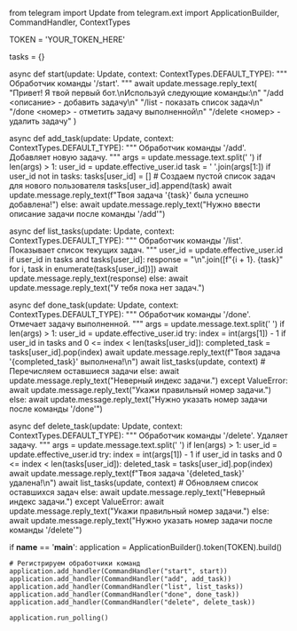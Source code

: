 from telegram import Update
from telegram.ext import ApplicationBuilder, CommandHandler, ContextTypes

TOKEN = 'YOUR_TOKEN_HERE'

tasks = {}

async def start(update: Update, context: ContextTypes.DEFAULT_TYPE):
    """ Обработчик команды '/start'. """
    await update.message.reply_text(
        "Привет! Я твой первый бот.\nИспользуй следующие команды:\n"
        "/add <описание> - добавить задачу\n"
        "/list - показать список задач\n"
        "/done <номер> - отметить задачу выполненной\n"
        "/delete <номер> - удалить задачу"
    )

async def add_task(update: Update, context: ContextTypes.DEFAULT_TYPE):
    """ Обработчик команды '/add'. Добавляет новую задачу. """
    args = update.message.text.split(' ')
    if len(args) > 1:
        user_id = update.effective_user.id
        task = ' '.join(args[1:])
        if user_id not in tasks:
            tasks[user_id] = []  # Создаем пустой список задач для нового пользователя
        tasks[user_id].append(task)
        await update.message.reply_text(f"Твоя задача '{task}' была успешно добавлена!")
    else:
        await update.message.reply_text("Нужно ввести описание задачи после команды '/add'")

async def list_tasks(update: Update, context: ContextTypes.DEFAULT_TYPE):
    """ Обработчик команды '/list'. Показывает список текущих задач. """
    user_id = update.effective_user.id
    if user_id in tasks and tasks[user_id]:
        response = "\n".join([f"{i + 1}. {task}" for i, task in enumerate(tasks[user_id])])
        await update.message.reply_text(response)
    else:
        await update.message.reply_text("У тебя пока нет задач.")

async def done_task(update: Update, context: ContextTypes.DEFAULT_TYPE):
    """ Обработчик команды '/done'. Отмечает задачу выполненной. """
    args = update.message.text.split(' ')
    if len(args) > 1:
        user_id = update.effective_user.id
        try:
            index = int(args[1]) - 1
            if user_id in tasks and 0 <= index < len(tasks[user_id]):
                completed_task = tasks[user_id].pop(index)
                await update.message.reply_text(f"Твоя задача '{completed_task}' выполнена!\n")
                await list_tasks(update, context)  # Перечисляем оставшиеся задачи
            else:
                await update.message.reply_text("Неверный индекс задачи.")
        except ValueError:
            await update.message.reply_text("Укажи правильный номер задачи.")
    else:
        await update.message.reply_text("Нужно указать номер задачи после команды '/done'")

async def delete_task(update: Update, context: ContextTypes.DEFAULT_TYPE):
    """ Обработчик команды '/delete'. Удаляет задачу. """
    args = update.message.text.split(' ')
    if len(args) > 1:
        user_id = update.effective_user.id
        try:
            index = int(args[1]) - 1
            if user_id in tasks and 0 <= index < len(tasks[user_id]):
                deleted_task = tasks[user_id].pop(index)
                await update.message.reply_text(f"Твоя задача '{deleted_task}' удалена!\n")
                await list_tasks(update, context)  # Обновляем список оставшихся задач
            else:
                await update.message.reply_text("Неверный индекс задачи.")
        except ValueError:
            await update.message.reply_text("Укажи правильный номер задачи.")
    else:
        await update.message.reply_text("Нужно указать номер задачи после команды '/delete'")

if __name__ == '__main__':
    application = ApplicationBuilder().token(TOKEN).build()

    # Регистрируем обработчики команд
    application.add_handler(CommandHandler("start", start))
    application.add_handler(CommandHandler("add", add_task))
    application.add_handler(CommandHandler("list", list_tasks))
    application.add_handler(CommandHandler("done", done_task))
    application.add_handler(CommandHandler("delete", delete_task))

    application.run_polling()
